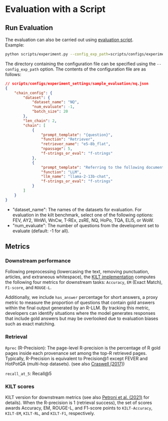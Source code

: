 # Evaluation with a Script

## Run Evaluation

The evaluation can also be carried out using [evaluation script](../scripts/experiment.py).  
Example:

```bash
python scripts/experiment.py --config_exp_path=scripts/configs/experiment_settings/sample_evaluation
```

The directory containing the configuration file can be specified using the `--config_exp_path` option.
The contents of the configuration file are as follows:

```json
// scripts/configs/experiment_settings/sample_evaluation/nq.json
{
    "chain_config": {
        "dataset": {
            "dataset_name": "NQ",
            "num_evaluate": -1,
            "batch_size": 20
        },
        "len_chain": 2,
        "chain": [
            {
                "prompt_template": "{question}",
                "function": "Retriever",
                "retriever_name": "e5-8b_flat",
                "npassage": 5,
                "f-strings_or_eval": "f-strings"
            },
            {
                "prompt_template": "Referring to the following document, answer \"{question}?\" in 5 words or less.\n\n{response[0]}\n\nAnswer: ",
                "function": "LLM",
                "llm_name": "llama-2-13b-chat",
                "f-strings_or_eval": "f-strings"
            }
        ]
    }
}
```

- "dataset_name": The names of the datasets for evaluation. For evaluation in the kilt benchmark, select one of the following options: FEV, AY2, WnWi, WnCw, T-REx, zsRE, NQ, HoPo, TQA, ELI5, or WoW.
- "num_evaluate": The number of questions from the development set to evaluate (default: -1 for all).

## Metrics

### Downstream performance

Following preprocessing (lowercasing the text, removing punctuation, articles, and extraneous whitespace), the [KILT implementation](https://github.com/facebookresearch/KILT/blob/main/kilt/eval_downstream.py) computes the following four metrics for downstream tasks: `Accuracy`, `EM` (Exact Match), `F1-score`, and `ROUGE-L`.

Additionally, we include `has_answer` percentage for short answers, a proxy metric to measure the proportion of questions that contain gold answers within the final output generated by an R-LLM.
By tracking this metric, developers can identify situations where the model generates responses that include gold answers but may be overlooked due to evaluation biases such as exact matching.

### Retrieval

`Rprec` (R-Precision): 
The page-level R-precision is the percentage of R gold pages inside each provenance set among the top-R retrieved pages. Typically, R-Precision is equivalent to Precision@1 except FEVER and HotPotQA (multi-hop datasets).
(see also [Craswell (2017)](https://link.springer.com/referenceworkentry/10.1007/978-1-4899-7993-3_486-2))

`recall_at_5`: Recall@5


### KILT scores
KILT version for downstream metrics (see also [Petroni et al. (2021)](https://aclanthology.org/2021.naacl-main.200/) for details).
When the R-precision is 1 (retrieval success), the set of scores awards Accuracy, EM, ROUGE-L, and F1-score points to `KILT-Accuracy`, `KILT-EM`, `KILT-RL`, and `KILT-F1`, respectively.

